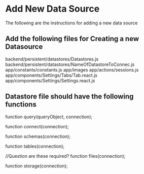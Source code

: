 # Add New Data Source

The following are the instructions for adding a new data source 

## Add the following files for Creating a new Datasource

backend/persistent/datastores/Datastores.js
backend/persistent/datastores/NameOfDatastoreToConnec.js
app/constants/constants.js
app/images
app/actions/sessions.js
app/components/Settings/Tabs/Tab.react.js
app/components/Settings/Settings.react.js

## Datastore file should have the following functions

function query(queryObject, connection); 

function connect(connection);

function schemas(connection);

function tables(connection);

//Question are these required?
function files(connection);

function storage(connection); 